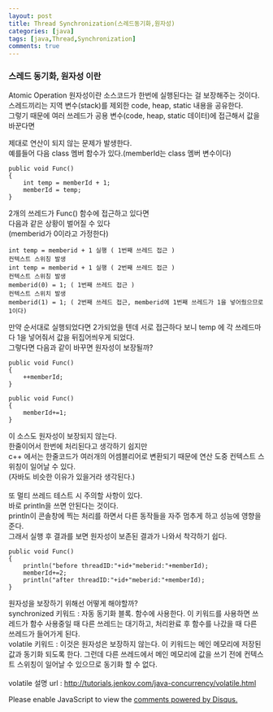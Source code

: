 ```yaml
---
layout: post
title: Thread Synchronization(스레드동기화,원자성)
categories: [java]
tags: [java,Thread,Synchronization]
comments: true
---
```

### 스레드 동기화, 원자성 이란
Atomic Operation
원자성이란 소스코드가 한번에 실행된다는 걸 보장해주는 것이다.<br>
스레드끼리는 지역 변수(stack)를 제외한 code, heap, static 내용을 공유한다.<br>
그렇기 때문에 여러 쓰레드가 공용 변수(code, heap, static 데이터)에 접근해서 값을 바꾼다면<br>

제대로 연산이 되지 않는 문제가 발생한다.<br>
예를들어 다음 class 멤버 함수가 있다.(memberId는 class 멤버 변수이다)<br>

~~~
public void Func()
{
    int temp = memberId + 1;
    memberId = temp;
}
~~~

2개의 쓰레드가 Func() 함수에 접근하고 있다면<br>
다음과 같은 상황이 벌어질 수 있다<br>
 (memberid가 0이라고 가정한다)<br>

~~~
int temp = memberid + 1 실행 ( 1번째 쓰레드 접근 )
컨텍스트 스위칭 발생
int temp = memberid + 1 실행 ( 2번째 쓰레드 접근 )
컨텍스트 스위칭 발생
memberid(0) = 1; ( 1번째 쓰레드 접근 )
컨텍스트 스위치 발생
memberid(1) = 1; ( 2번째 쓰레드 접근, memberid에 1번째 쓰레드가 1을 넣어줬으므로 1이다)
~~~~

만약 순서대로 실행되었다면 2가되었을 텐데 서로 접근하다 보니 temp 에 각 쓰레드마다 1을 넣어줘서 값을 뒤집어씌우게 되었다.<br>
그렇다면 다음과 같이 바꾸면 원자성이 보장될까?<br>

~~~
public void Func()
{
    ++memberId;
}

public void Func()
{
    memberId+=1;
}
~~~

이 소스도 원자성이 보장되지 않는다.<br>
한줄이어서 한번에 처리된다고 생각하기 쉽지만<br>
c++ 에서는 한줄코드가 여러개의 어셈블리어로 변환되기 때문에 연산 도중 컨텍스트 스위칭이 일어날 수 있다.<br>
(자바도 비슷한 이유가 있을거라 생각된다.)<br>
<br>
또 멀티 쓰레드 테스트 시 주의할 사항이 있다.<br>
바로 println을 쓰면 안된다는 것이다.<br>
println이 콘솔창에 찍는 처리를 하면서 다른 동작들을 자주 멈추게 하고 성능에 영향을 준다.<br>
그래서 실행 후 결과를 보면 원자성이 보존된 결과가 나와서 착각하기 쉽다.<br>

~~~
public void Func()
{
    println("before threadID:"+id+"meberid:"+memberId);
    memberId+=2;
    println("after threadID:"+id+"meberid:"+memberId);
}
~~~

원자성을 보장하기 위해선 어떻게 해야할까?<br>
synchronized 키워드 : 자동 동기화 블록. 함수에 사용한다. 이 키워드를 사용하면 쓰레드가 함수 사용중일 때 다른 쓰레드는 대기하고, 처리완료 후 함수를 나갔을 때 다른 쓰레드가 들어가게 된다.<br>
volatile 키워드 :  이것은 원자성은 보장하지 않는다. 이 키워드는 메인 메모리에 저장된 값과 동기화 되도록 한다. 그런데 다른 쓰레드에서 메인 메모리에 값을 쓰기 전에 컨텍스트 스위칭이 일어날 수 있으므로 동기화 할 수 없다.<br>
<br>
volatile 설명 url : http://tutorials.jenkov.com/java-concurrency/volatile.html

<div id="disqus_thread"></div>
<script>

/**
*  RECOMMENDED CONFIGURATION VARIA*BLES: EDIT AND UNCOMMENT THE SECTION BELOW TO INSERT DYNAMIC VALUES FROM YOUR PLATFORM OR CMS.
*  LEARN WHY DEFINING THESE VARIABLES IS IMPORTANT: https://disqus.com/admin/universalcode/#configuration-variables*/
/*
var disqus_config = function () {
this.page.url = PAGE_URL;  // Replace PAGE_URL with your page's canonical URL variable
this.page.identifier = PAGE_IDENTIFIER; // Replace PAGE_IDENTIFIER with your page's unique identifier variable
};
*/
(function() { // DON'T EDIT BELOW THIS LINE
var d = document, s = d.createElement('script');
s.src = 'https://parkwonhui.disqus.com/embed.js';
s.setAttribute('data-timestamp', +new Date());
(d.head || d.body).appendChild(s);
})();
</script>
<noscript>Please enable JavaScript to view the <a href="https://disqus.com/?ref_noscript">comments powered by Disqus.</a></noscript>
                            
